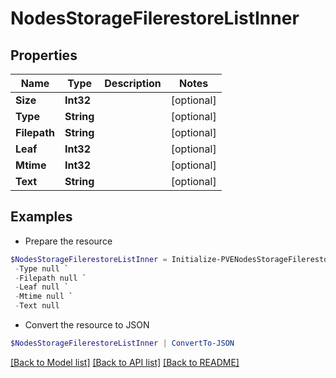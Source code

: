 # NodesStorageFilerestoreListInner
## Properties

Name | Type | Description | Notes
------------ | ------------- | ------------- | -------------
**Size** | **Int32** |  | [optional] 
**Type** | **String** |  | [optional] 
**Filepath** | **String** |  | [optional] 
**Leaf** | **Int32** |  | [optional] 
**Mtime** | **Int32** |  | [optional] 
**Text** | **String** |  | [optional] 

## Examples

- Prepare the resource
```powershell
$NodesStorageFilerestoreListInner = Initialize-PVENodesStorageFilerestoreListInner  -Size null `
 -Type null `
 -Filepath null `
 -Leaf null `
 -Mtime null `
 -Text null
```

- Convert the resource to JSON
```powershell
$NodesStorageFilerestoreListInner | ConvertTo-JSON
```

[[Back to Model list]](../README.md#documentation-for-models) [[Back to API list]](../README.md#documentation-for-api-endpoints) [[Back to README]](../README.md)

